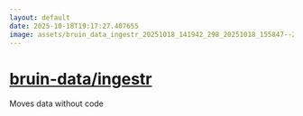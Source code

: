 ```yaml
---
layout: default
date: 2025-10-18T19:17:27.407655
image: assets/bruin_data_ingestr_20251018_141942_298_20251018_155847--20251018T175847454--cropped.png
---
```


# [bruin-data/ingestr](https://github.com/bruin-data/ingestr/)

Moves data without code
